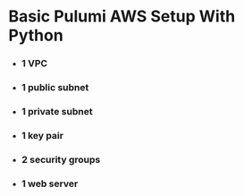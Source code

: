 # Basic Pulumi AWS Setup With Python

* ### 1 VPC
* ### 1 public subnet
* ### 1 private subnet
* ### 1 key pair
* ### 2 security groups
* ### 1 web server
